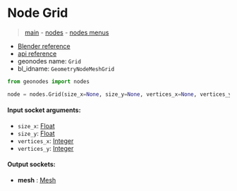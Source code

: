 # Node Grid

> [main](../structure.md) - [nodes](nodes.md) - [nodes menus](nodes_menus.md)

- [Blender reference](https://docs.blender.org/manual/en/latest/modeling/geometry_nodes/mesh_primitives/grid.html)
- [api reference](https://docs.blender.org/api/current/bpy.types.GeometryNodeMeshGrid.html)
- geonodes name: `Grid`
- bl_idname: `GeometryNodeMeshGrid`

```python
from geonodes import nodes

node = nodes.Grid(size_x=None, size_y=None, vertices_x=None, vertices_y=None)
```

#### Input socket arguments:

- `size_x`: [Float](Float.md)
- `size_y`: [Float](Float.md)
- `vertices_x`: [Integer](Integer.md)
- `vertices_y`: [Integer](Integer.md)

#### Output sockets:

- **mesh** : [Mesh](Mesh.md)

